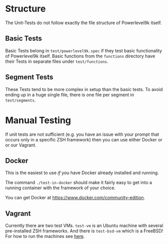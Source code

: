 # Structure

The Unit-Tests do not follow exactly the file structure of Powerlevel9k itself.

## Basic Tests

Basic Tests belong in `test/powerlevel9k.spec` if they test basic functionality of
Powerlevel9k itself. Basic functions from the `functions` directory have their
Tests in separate files under `test/functions`.

## Segment Tests

These Tests tend to be more complex in setup than the basic tests. To avoid ending
up in a huge single file, there is one file per segment in `test/segments`.

# Manual Testing

If unit tests are not sufficient (e.g. you have an issue with your prompt that
occurs only in a specific ZSH framework) then you can use either Docker or
or our Vagrant.

## Docker

This is the easiest to use _if_ you have Docker already installed and running.

The command `./test-in-docker` should make it fairly easy to get into a running
container with the framework of your choice.

You can get Docker at <https://www.docker.com/community-edition>.

## Vagrant

Currently there are two test VMs. `test-vm` is an Ubuntu machine with several
pre-installed ZSH frameworks. And there is `test-bsd-vm` which is a FreeBSD!
For how to run the machines see [here](test-vm/README.md).
